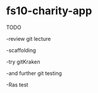 # fs10-charity-app

TODO

-review git lecture

-scaffolding

-try gitKraken

-and further git testing

-Ras test
